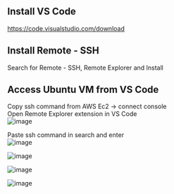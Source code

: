 ## Install VS Code
https://code.visualstudio.com/download<br />

## Install Remote - SSH
Search for Remote - SSH, Remote Explorer and Install<br />

## Access Ubuntu VM from VS Code
Copy ssh command from AWS Ec2 -> connect console<br />
Open Remote Explorer extension in VS Code<br />
![image](https://github.com/arjunachari12/Train-Kubernetes/assets/68580129/d73f7e2e-f548-42e2-ab75-63e291ffeda1)

Paste ssh command in search and enter<br />
![image](https://github.com/arjunachari12/Train-Kubernetes/assets/68580129/1958c001-8214-405a-a201-1ca651a02df1)


![image](https://github.com/arjunachari12/Train-Kubernetes/assets/68580129/69490bcf-c7a5-446a-88ec-da9f22aaea12)

![image](https://github.com/arjunachari12/Train-Kubernetes/assets/68580129/efae07f8-dc95-47ef-bea7-6561efc5e5d0)

![image](https://github.com/arjunachari12/Train-Kubernetes/assets/68580129/9692ebb4-42f6-4ee6-8f14-90cdeb711d7d)






